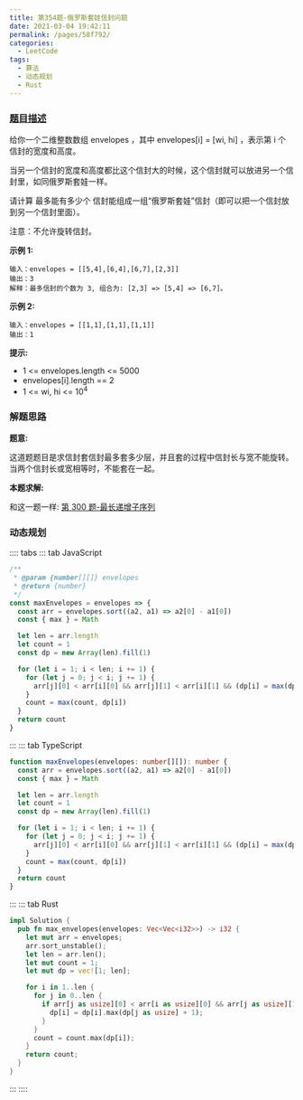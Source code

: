 ```yaml
---
title: 第354题-俄罗斯套娃信封问题
date: 2021-03-04 19:42:11
permalink: /pages/58f792/
categories:
  - LeetCode
tags:
  - 算法
  - 动态规划
  - Rust
---
```


### [题目描述](https://leetcode-cn.com/problems/russian-doll-envelopes/)

给你一个二维整数数组 <span class="span-shadow">envelopes</span> ，其中 <span class="span-shadow">envelopes[i] = [wi, hi]</span> ，表示第 <span class="span-shadow">i</span> 个信封的宽度和高度。

当另一个信封的宽度和高度都比这个信封大的时候，这个信封就可以放进另一个信封里，如同俄罗斯套娃一样。

请计算 最多能有多少个 信封能组成一组“俄罗斯套娃”信封（即可以把一个信封放到另一个信封里面）。

注意：不允许旋转信封。

<!-- more -->

**示例 1:**

```
输入：envelopes = [[5,4],[6,4],[6,7],[2,3]]
输出：3
解释：最多信封的个数为 3, 组合为: [2,3] => [5,4] => [6,7]。
```

**示例 2:**

```
输入：envelopes = [[1,1],[1,1],[1,1]]
输出：1
```

**提示:**

- <span class="span-shadow">1 <= envelopes.length <= 5000</span>
- <span class="span-shadow">envelopes[i].length == 2</span>
- <span class="span-shadow">1 <= wi, hi <= 10<sup>4</sup></span>

### 解题思路

**题意:**

这道题题目是求信封套信封最多套多少层，并且套的过程中信封长与宽不能旋转。
当两个信封长或宽相等时，不能套在一起。

**本题求解:**

和这一题一样: [第 300 题-最长递增子序列](https://yao-zhixiang.top/pages/8059a6/)

### 动态规划

:::: tabs
::: tab JavaScript

```JavaScript
/**
 * @param {number[][]} envelopes
 * @return {number}
 */
const maxEnvelopes = envelopes => {
  const arr = envelopes.sort((a2, a1) => a2[0] - a1[0])
  const { max } = Math

  let len = arr.length
  let count = 1
  const dp = new Array(len).fill(1)

  for (let i = 1; i < len; i += 1) {
    for (let j = 0; j < i; j += 1) {
      arr[j][0] < arr[i][0] && arr[j][1] < arr[i][1] && (dp[i] = max(dp[i], dp[j] + 1))
    }
    count = max(count, dp[i])
  }
  return count
}
```

:::
::: tab TypeScript

```TypeScript
function maxEnvelopes(envelopes: number[][]): number {
  const arr = envelopes.sort((a2, a1) => a2[0] - a1[0])
  const { max } = Math

  let len = arr.length
  let count = 1
  const dp = new Array(len).fill(1)

  for (let i = 1; i < len; i += 1) {
    for (let j = 0; j < i; j += 1) {
      arr[j][0] < arr[i][0] && arr[j][1] < arr[i][1] && (dp[i] = max(dp[i], dp[j] + 1))
    }
    count = max(count, dp[i])
  }
  return count
}
```

:::
::: tab Rust

```Rust
impl Solution {
  pub fn max_envelopes(envelopes: Vec<Vec<i32>>) -> i32 {
    let mut arr = envelopes;
    arr.sort_unstable();
    let len = arr.len();
    let mut count = 1;
    let mut dp = vec![1; len];

    for i in 1..len {
      for j in 0..len {
        if arr[j as usize][0] < arr[i as usize][0] && arr[j as usize][1] < arr[i as usize][1] {
          dp[i] = dp[i].max(dp[j as usize] + 1);
        }
      }
      count = count.max(dp[i]);
    }
    return count;
  }
}
```

:::
::::
